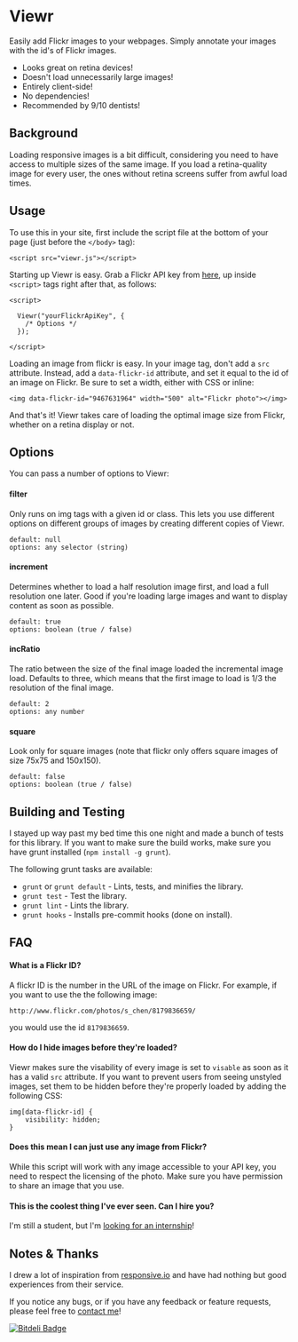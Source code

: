 Viewr
=====

Easily add Flickr images to your webpages. 
Simply annotate your images with the id's of Flickr images.

 * Looks great on retina devices!
 * Doesn't load unnecessarily large images! 
 * Entirely client-side!
 * No dependencies!
 * Recommended by 9/10 dentists!


Background
----------

Loading responsive images is a bit difficult, considering you need to have 
access to multiple sizes of the same image. If you load a retina-quality image
for every user, the ones without retina screens suffer from awful load times. 

Usage
-----

To use this in your site, first include the script file at the bottom of your 
page (just before the ```</body>``` tag):

    <script src="viewr.js"></script>

Starting up Viewr is easy. Grab a Flickr API key from [here][4], up 
inside ```<script>``` tags right after that, as follows: 
    
    <script>
    
      Viewr("yourFlickrApiKey", {
        /* Options */  
      });
    
    </script>


Loading an image from flickr is easy. In your image tag, don't add a ```src``` 
attribute. Instead, add a  ```data-flickr-id``` attribute, and set it equal to 
the id of an image on Flickr. Be sure to set a width, either with CSS or inline:

    <img data-flickr-id="9467631964" width="500" alt="Flickr photo"></img>

And that's it! Viewr takes care of loading the optimal image size from Flickr, 
whether on a retina display or not.


Options
-------

You can pass a number of options to Viewr:

#### filter ####
Only runs on img tags with a given id or class. This lets you use different
options on different groups of images by creating different copies of Viewr.

    default: null
    options: any selector (string)

#### increment ####
Determines whether to load a half resolution image first, and load a full 
resolution one later. Good if you're loading large images and want to display 
content as soon as possible.
    
    default: true
    options: boolean (true / false)

#### incRatio ####
The ratio between the size of the final image loaded the incremental image load. 
Defaults to three, which means that the first image to load is 1/3 the 
resolution of the final image. 

    default: 2 
    options: any number

#### square ####
Look only for square images (note that flickr only offers square images of size 
75x75 and 150x150).

    default: false
    options: boolean (true / false)


Building and Testing
--------------------

I stayed up way past my bed time this one night and made a bunch of tests for 
this library. If you want to make sure the build works, make sure you have 
grunt installed (```npm install -g grunt```).

The following grunt tasks are available: 

 * ```grunt``` or ```grunt default``` - Lints, tests, and minifies the library.
 * ```grunt test``` - Test the library.
 * ```grunt lint``` - Lints the library.
 * ```grunt hooks``` - Installs pre-commit hooks (done on install).


FAQ
-----

#### What is a Flickr ID? ####

A flickr ID is the number in the URL of the image on Flickr. For example, if
you want to use the the following image:

    http://www.flickr.com/photos/s_chen/8179836659/

you would use the id ```8179836659```.


#### How do I hide images before they're loaded? ####

Viewr makes sure the visability of every image is set to ```visable``` as soon 
as it has a valid ```src``` attribute. If you want to prevent users from 
seeing unstyled images, set them to be hidden before they're properly loaded by
 adding the following CSS:

    img[data-flickr-id] {
        visibility: hidden;
    }

#### Does this mean I can just use any image from Flickr? ####

While this script will work with any image accessible to your API key, you need
to respect the licensing of the photo. Make sure you have permission to share 
an image that you use. 


#### This is the coolest thing I've ever seen. Can I hire you? ####

I'm still a student, but I'm [looking for an internship][2]! 


Notes & Thanks
--------------

I drew a lot of inspiration from [responsive.io][1] and have had nothing but 
good experiences from their service. 

If you notice any bugs, or if you have any feedback or feature requests, please
feel free to [contact me][2]!


[1]: https://responsive.io/
[2]: http://technoheads.org/about/
[4]: http://www.flickr.com/services/api/misc.api_keys.html


[![Bitdeli Badge](https://d2weczhvl823v0.cloudfront.net/bichiliad/viewr/trend.png)](https://bitdeli.com/free "Bitdeli Badge")

